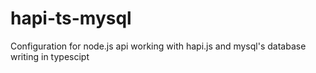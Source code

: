 # hapi-ts-mysql
Configuration for node.js api working with hapi.js and mysql's database writing in typescipt
